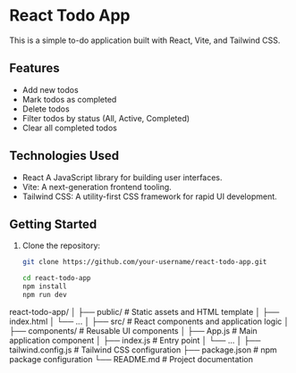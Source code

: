 # React Todo App

This is a simple to-do application built with React, Vite, and Tailwind CSS.

## Features

- Add new todos
- Mark todos as completed
- Delete todos
- Filter todos by status (All, Active, Completed)
- Clear all completed todos

## Technologies Used

- React A JavaScript library for building user interfaces.
- Vite: A next-generation frontend tooling.
- Tailwind CSS: A utility-first CSS framework for rapid UI development.

## Getting Started

1. Clone the repository:

   ```bash
   git clone https://github.com/your-username/react-todo-app.git

   cd react-todo-app
   npm install
   npm run dev
   
react-todo-app/
│
├── public/             # Static assets and HTML template
│   ├── index.html
│   └── ...
│
├── src/                # React components and application logic
│   ├── components/     # Reusable UI components
│   ├── App.js          # Main application component
│   ├── index.js        # Entry point
│   └── ...
│
├── tailwind.config.js  # Tailwind CSS configuration
├── package.json        # npm package configuration
└── README.md           # Project documentation



